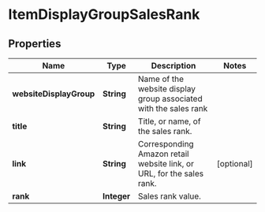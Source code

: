 
# ItemDisplayGroupSalesRank

## Properties
Name | Type | Description | Notes
------------ | ------------- | ------------- | -------------
**websiteDisplayGroup** | **String** | Name of the website display group associated with the sales rank | 
**title** | **String** | Title, or name, of the sales rank. | 
**link** | **String** | Corresponding Amazon retail website link, or URL, for the sales rank. |  [optional]
**rank** | **Integer** | Sales rank value. | 



